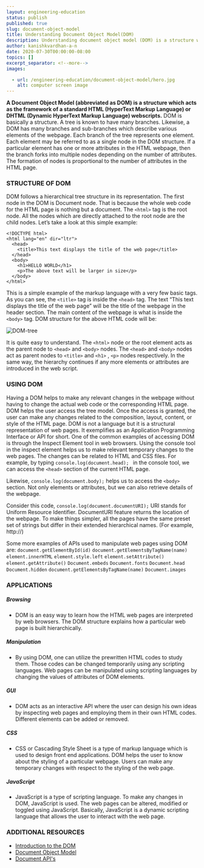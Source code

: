 ```yaml
---
layout: engineering-education
status: publish
published: true
slug: document-object-model
title: Understanding Document Object Model(DOM)
description: Understanding document object model (DOM) is a structure which acts as the framework of a standard HTML (HyperText Markup Language) DOM is a programming API for HTML and XML documents.
author: kanishkvardhan-a-n
date: 2020-07-30T00:00:00-08:00
topics: []
excerpt_separator: <!--more-->
images:

  - url: /engineering-education/document-object-model/hero.jpg
    alt: computer screen image
---
```

**A Document Object Model (abbreviated as DOM) is a structure which acts as the framework of a standard HTML (HyperText Markup Language) or DHTML (Dynamic HyperText Markup Language) webscripts.** DOM is basically a structure. A tree is known to have many branches. Likewise, a DOM has many branches and sub-branches which describe various elements of the webpage. Each branch of the tree represents one element. Each element may be referred to as a single node in the DOM structure. If a particular element has one or more attributes in the HTML webpage, then the branch forks into multiple nodes depending on the number of attributes. The formation of nodes is proportional to the number of attributes in the HTML page.
<!--more-->

### STRUCTURE OF DOM
DOM follows a hierarchical tree structure in its representation. The first node in the DOM is Document node. That is because the whole web code for the HTML page is nothing but a document. The `<html>` tag is the root node. All the nodes which are directly attached to the root node are the child nodes.
Let’s take a look at this simple example:
```
<!DOCTYPE html>
<html lang="en" dir="ltr">
  <head>
    <title>This text displays the title of the web page</title>
  </head>
  <body>
    <h1>HELLO WORLD</h1>
    <p>The above text will be larger in size</p>
  </body>
</html>
```

This is a simple example of the markup language with a very few basic tags. As you can see, the `<title>` tag is inside the `<head>` tag. The text “This text displays the title of the web page” will be the title of the webpage in the header section. The main content of the webpage is what is inside the `<body>` tag. DOM structure for the above HTML code will be:

![DOM-tree](/engineering-education/document-object-model/DOM1.jpg)

It is quite easy to understand. The `<html>` node or the root element acts as the parent node to `<head>` and `<body>` nodes. The `<head>` and `<body>` nodes act as parent nodes to `<title>` and `<h1>` , `<p>` nodes respectively. In the same way, the hierarchy continues if any more elements or attributes are introduced in the web script.


### USING DOM
Having a DOM helps to make any relevant changes in the webpage without having to change the actual web code or the corresponding HTML page. DOM helps the user access the tree model. Once the access is granted, the user can make any changes related to the composition, layout, content, or style of the HTML page. DOM is not a language but it is a structural representation of web pages. It exemplifies as an Application Programming Interface or API for short. One of the common examples of accessing DOM is through the Inspect Element tool in web browsers. Using the console tool in the inspect element helps us to make relevant temporary changes to the web pages. The changes can be related to HTML and CSS files. For example, by typing `console.log(document.head); ` in the console tool, we can access the `<head>` section of the current HTML page.

Likewise, `console.log(document.body);` helps us to access the `<body>` section. Not only elements or attributes, but we can also retrieve details of the webpage.

Consider this code, `console.log(document.documentURI);` URI stands for Uniform Resource Identifier. DocumentURI feature returns the location of the webpage. To make things simpler, all the pages have the same preset set of strings but differ in their extended hierarchical names.
(For example, http://)

Some more examples of APIs used to manipulate web pages using DOM are:
`document.getElementById(id)`
`document.getElementsByTagName(name)`
`element.innerHTML`
`element.style.left`
`element.setAttribute()`
`element.getAttribute()`
`Document.embeds`
`Document.fonts`
`Document.head`
`Document.hidden`
`document.getElementsByTagName(name)`
`Document.images`

### APPLICATIONS

##### Browsing
- DOM is an easy way to learn how the HTML web pages are interpreted by web browsers. The DOM structure explains how a particular web page is built hierarchically.

##### Manipulation
- By using DOM, one can utilize the prewritten HTML codes to study them. Those codes can be changed temporarily using any scripting languages. Web pages can be manipulated using scripting languages by changing the values of attributes of DOM elements.

##### GUI
- DOM acts as an interactive API where the user can design his own ideas by inspecting web pages and employing them in their own HTML codes. Different elements can be added or removed.

##### CSS
- CSS or Cascading Style Sheet is a type of markup language which is used to design front end applications. DOM helps the user to know about the styling of a particular webpage. Users can make any temporary changes with respect to the styling of the web page.

##### JavaScript
- JavaScript is a type of scripting language. To make any changes in DOM, JavaScript is used. The web pages can be altered, modified or toggled using JavaScript. Basically, JavaScript is a dynamic scripting language that allows the user to interact with the web page.

### ADDITIONAL RESOURCES
- [Introduction to the DOM](https://developer.mozilla.org/en-US/docs/Web/API/Document_Object_Model/Introduction)
- [Document Object Model](https://en.wikipedia.org/wiki/Document_Object_Model)
- [Document API's](https://developer.mozilla.org/en-US/docs/Web/API/Document)
